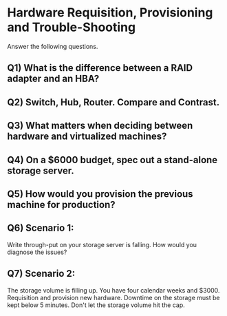 Hardware Requisition, Provisioning and Trouble-Shooting
=======================================================

Answer the following questions.

Q1) What is the difference between a RAID adapter and an HBA?
-------------------------------------------------------------

Q2) Switch, Hub, Router. Compare and Contrast.
----------------------------------------------

Q3) What matters when deciding between hardware and virtualized machines?
-------------------------------------------------------------------------

Q4) On a $6000 budget, spec out a stand-alone storage server.
-------------------------------------------------------------

Q5) How would you provision the previous machine for production?
----------------------------------------------------------------

Q6) Scenario 1:
---------------
Write through-put on your storage server is falling. How would you diagnose the issues?

Q7) Scenario 2:
---------------
The storage volume is filling up. You have four calendar weeks and $3000. Requisition and provision new hardware. Downtime on the storage must be kept below 5 minutes. Don't let the storage volume hit the cap.

